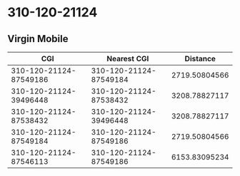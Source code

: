 # 310-120-21124
## Virgin Mobile


| CGI | Nearest CGI | Distance |
|-----|-------------|----------|
| 310-120-21124-87549186 | 310-120-21124-87549184 | 2719.50804566 |
| 310-120-21124-39496448 | 310-120-21124-87538432 | 3208.78827117 |
| 310-120-21124-87538432 | 310-120-21124-39496448 | 3208.78827117 |
| 310-120-21124-87549184 | 310-120-21124-87549186 | 2719.50804566 |
| 310-120-21124-87546113 | 310-120-21124-87549186 | 6153.83095234 |
